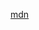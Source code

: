 [mdn](https://developer.mozilla.org/zh-CN/docs/Web/API/HTML_Drag_and_Drop_API/Drag_operations#%E8%AE%BE%E7%BD%AE%E6%8B%96%E6%8B%BD%E5%8F%8D%E9%A6%88%E5%9B%BE%E5%83%8F)


